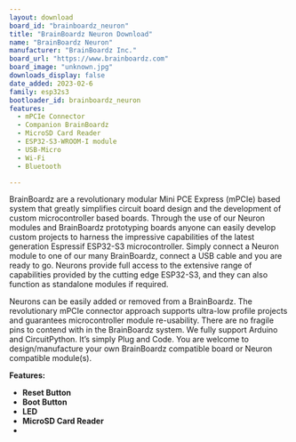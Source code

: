 ```yaml
---
layout: download
board_id: "brainboardz_neuron"
title: "BrainBoardz Neuron Download"
name: "BrainBoardz Neuron"
manufacturer: "BrainBoardz Inc."
board_url: "https://www.brainboardz.com"
board_image: "unknown.jpg"
downloads_display: false
date_added: 2023-02-6
family: esp32s3
bootloader_id: brainboardz_neuron
features:
  - mPCIe Connector
  - Companion BrainBoardz
  - MicroSD Card Reader
  - ESP32-S3-WROOM-I module
  - USB-Micro
  - Wi-Fi
  - Bluetooth

---
```


BrainBoardz are a revolutionary modular Mini PCE Express (mPCIe) based system that greatly simplifies circuit board design and the development of custom microcontroller based boards.  Through the use of our Neuron modules and BrainBoardz prototyping boards anyone can easily develop custom projects to harness the impressive capabilities of the latest generation Espressif ESP32-S3 microcontroller. Simply connect a Neuron module to one of our many BrainBoardz, connect a USB cable and you are ready to go. Neurons provide full access to the extensive range of capabilities provided by the cutting edge ESP32-S3, and they can also function as standalone modules if required. 

Neurons can be easily added or removed from a BrainBoardz. The revolutionary mPCIe connector approach supports ultra-low profile projects and guarantees microcontroller module re-usability. There are no fragile pins to contend with in the BrainBoardz system. We fully support Arduino and CircuitPython. It’s simply Plug and Code. You are welcome to design/manufacture your own BrainBoardz compatible board or Neuron compatible module(s). 

 **Features:**
 
 - **Reset Button**
 - **Boot Button**
 - **LED**
 - **MicroSD Card Reader**
 - 
